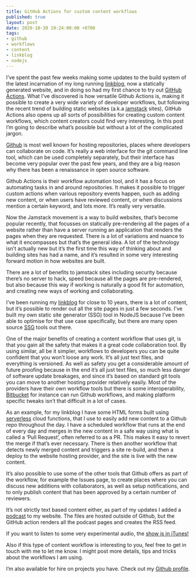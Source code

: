 ```yaml
---
title: GitHub Actions for custom content workflows
published: true
layout: post
date: 2020-10-30 19:24:00:00 +0700
tags:
- github
- workflows
- content
- linkblog
- nodejs
---
```

I’ve spent the past few weeks making some updates to the build system of the latest incarnation of my long running [linkblog](https://links.markjgsmith.com), now a statically generated website, and in doing so had my first chance to try out [GitHub Actions](https://github.com/features/actions). What I’ve discovered is how versatile Github Actions is, making it possible to create a very wide variety of developer workflows, but following the recent trend of building static websites (a.k.a [jamstack](https://jamstack.org) sites), GitHub Actions also opens up all sorts of possibilities for creating custom content workflows, which content creators could find very interesting. In this post I’m going to describe what’s possible but without a lot of the complicated jargon.

[Github](https://github.com) is most well known for hosting repositories, places where developers can collaborate on code. It’s really a web interface for the git command line tool, which can be used completely separately, but their interface has become very popular over the past few years, and they are a big reason why there has been a renaissance in open source software.

Github Actions is their workflow automation tool, and it has a focus on automating tasks in and around repositories. It makes it possible to trigger custom actions when various repository events happen, such as adding new content, or when users have reviewed content, or when discussions mention a certain keyword, and lots more. It’s really very versatile.

Now the Jamstack movement is a way to build websites, that’s become popular recently, that focusses on statically pre-rendering all the pages of a website rather than have a server running an application that renders the pages when they are requested. There is a lot of variations and nuance to what it encompasses but that’s the general idea. A lot of the technology isn’t actually new but it’s the first time this way of thinking about and building sites has had a name, and it’s resulted in some very interesting forward motion in how websites are built.

There are a lot of benefits to jamstack sites including security because there’s no server to hack, speed because all the pages are pre-rendered, but also because this way if working is naturally a good fit for automation, and creating new ways of working and collaborating.

I’ve been running my [linkblog](https://links.markjgsmith.com) for close to 10 years, there is a lot of content, but it’s possible to render out all the site pages in just a few seconds. I’ve built my own static site generator (SSG) tool in NodeJS because I’ve been able to optimise for that  use case specifically, but there are many open source [SSG](https://jamstack.org/generators) tools out there.

One of the major benefits of creating a content workflow that uses git, is that you gain all the safety that makes it a great code collaboration tool. By using similar, all be it simpler, workflows to developers you can be quite confident that you won’t loose any work. It’s all just text files, and everything is versioned. As well as safety you get a considerable amount of future proofing because in the end it’s all just text files, so much less danger of software update breakages, and since it’s based on standard git tools you can move to another hosting provider relatively easily. Most of the providers have their own workflow tools but there is some interoperability, [Bitbucket](https://bitbucket.org) for instance can run Github workflows, and making platform specific tweaks isn’t that difficult in a lot of cases.

As an example, for my linkblog I have some HTML forms built using [serverless](https://css-tricks.com/serverless) cloud functions, that I use to easily add new content to a Github repo throughout the day. I have a scheduled workflow that runs at the end of every day and merges in the new content in a safe way using what is called a ‘Pull Request’, often referred to as a PR. This makes it easy to revert the merge if that’s ever necessary. There is then another workflow that detects newly merged content and triggers a site re-build, and then a deploy to the website hosting provider, and the site is live with the new content.

It’s also possible to use some of the other tools that Github offers as part of the workflow, for example the Issues page, to create places where you can discuss new additions with collaborators, as well as setup notifications, and to only publish content that has been approved by a certain number of reviewers.

It’s not strictly text based content either, as part of my updates I added a [podcast](https://podcasts.markjgsmith.com) to my website. The files are hosted outside of Github, but the GitHub action renders all the podcast pages and creates the RSS feed. 

If you want to listen to some very experimental audio, the [show is in iTunes!](https://podcasts.apple.com/gb/podcast/mark-smiths-podcasts/id1537049970)

Also if this type of content workflow is interesting to you, feel free to get in touch with me to let me know. I might post more details, tips and tricks about the workflows I am using.

I’m also available for hire on projects you have. Check out my [Github profile](https://github.com/mjgs).

